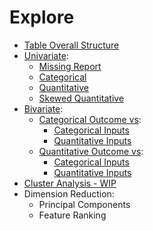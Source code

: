 # Explore
* [Table Overall Structure](https://github.com/danielrferreira/pySETTV/tree/main/02%20-%20Explore/Overall%20Structure)
* [Univariate](https://github.com/danielrferreira/pySETTV/tree/main/02%20-%20Explore/Univariate):
  - [Missing Report](https://github.com/danielrferreira/pySETTV/tree/main/02%20-%20Explore/Univariate/Missing)
  - [Categorical](https://github.com/danielrferreira/pySETTV/tree/main/02%20-%20Explore/Univariate/Categorical)
  - [Quantitative](https://github.com/danielrferreira/pySETTV/tree/main/02%20-%20Explore/Univariate/Quantitative)
  - [Skewed Quantitative](https://github.com/danielrferreira/pySETTV/tree/main/02%20-%20Explore/Univariate/Skewed%20Quantitative)
* [Bivariate](https://github.com/danielrferreira/pySETTV/tree/main/02%20-%20Explore/Bivariate):
  - [Categorical Outcome vs](https://github.com/danielrferreira/pySETTV/tree/main/02%20-%20Explore/Bivariate/Categorical%20Outcome):
    - [Categorical Inputs](https://github.com/danielrferreira/pySETTV/tree/main/02%20-%20Explore/Bivariate/Categorical%20Outcome/Categorical%20Inputs)
    - [Quantitative Inputs](https://github.com/danielrferreira/pySETTV/tree/main/02%20-%20Explore/Bivariate/Categorical%20Outcome/Quantitative%20Inputs)
  - [Quantitative Outcome vs](https://github.com/danielrferreira/pySETTV/tree/main/02%20-%20Explore/Bivariate/Quantitative%20Outcome):
    - [Categorical Inputs](https://github.com/danielrferreira/pySETTV/tree/main/02%20-%20Explore/Bivariate/Quantitative%20Outcome/Categorical%20Inputs)
    - [Quantitative Inputs](https://github.com/danielrferreira/pySETTV/tree/main/02%20-%20Explore/Bivariate/Quantitative%20Outcome/Quantitative%20Inputs) 
* [Cluster Analysis - WIP](https://github.com/danielrferreira/pySETTV/tree/main/02%20-%20Explore/Cluster)
* Dimension Reduction:
  - Principal Components
  - Feature Ranking
